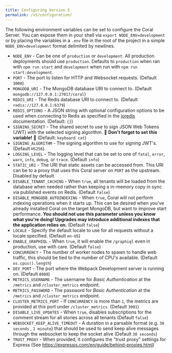 ```yaml
---
title: Configuring Version 5
permalink: /v5/configuration/
---
```


The following environment variables can be set to configure the Coral Server. You
can expose them in your shell via `export NODE_ENV=development` or by placing
the variables in a `.env` file in the root of the project in a simple
`NODE_ENV=development` format delimited by newlines.

- `NODE_ENV` - Can be one of `production` or `development`. All production
  deployments should use `production`. Defaults to `production` when ran with
  `npm run start` and `development` when run with `npm run start:development`.
- `PORT` - The port to listen for HTTP and Websocket requests. (Default `3000`)
- `MONGODB_URI` - The MongoDB database URI to connect to.
  (Default `mongodb://127.0.0.1:27017/coral`)
- `REDIS_URI` - The Redis database URI to connect to.
  (Default `redis://127.0.0.1:6379`)
- `REDIS_OPTIONS` - A JSON string with optional configuration options to be used
  when connecting to Redis as specified in the [ioredis](https://github.com/luin/ioredis/blob/1dac50a63753c2afc969315cfe38faf0edc50bc5/API.md#new_Redis_new) documentation.
  (Default: `{}`)
- `SIGNING_SECRET` - The shared secret to use to sign JSON Web Tokens (JWT) with
  the selected signing algorithm. 🚨 **Don't forget to set this variable!** 🚨
  (Default: `keyboard cat`)
- `SIGNING_ALGORITHM` - The signing algorithm to use for signing JWT's.
  (Default `HS256`).
- `LOGGING_LEVEL` - The logging level that can be set to one of `fatal`,
  `error`, `warn`, `info`, `debug`, or `trace`. (Default `info`)
- `STATIC_URI` - The URI that static assets can be accessed from. This URI can
  be to a proxy that uses this Coral server on `PORT` as the upstream. Disabled
  by default.
- `DISABLE_TENANT_CACHING` - When `true`, all tenants will be loaded from the
  database when needed rather than keeping a in-memory copy in sync via
  published events on Redis. (Default `false`)
- `DISABLE_MONGODB_AUTOINDEXING` - When `true`, Coral will not perform indexing
  operations when it starts up. This can be desired when you've already
  installed Coral on the target MongoDB, but want to improve start performance.
  **You should not use this parameter unless you know what you're doing! Upgrades
  may introduce additional indexes that the application relies on.**
  (Default `false`)
- `LOCALE` - Specify the default locale to use for all requests without a locale
  specified. (Default `en-US`)
- `ENABLE_GRAPHIQL` - When `true`, it will enable the `/graphiql` even in
  production, use with care. (Default `false`)
- `CONCURRENCY` - The number of worker nodes to spawn to handle web traffic,
  this should be tied to the number of CPU's available. (Default
  `os.cpus().length`)
- `DEV_PORT` - The port where the Webpack Development server is running on.
  (Default `8080`)
- `METRICS_USERNAME` - The username for _Basic Authentication_ at the `/metrics` and `/cluster_metrics`
  endpoint.
- `METRICS_PASSWORD` - The password for _Basic Authentication_ at the `/metrics` and `/cluster_metrics`
  endpoint.
- `CLUSTER_METRICS_PORT` - If `CONCURRENCY` is more than `1`, the metrics are provided at this port under `/cluster_metrics`. (Default `3001`)
- `DISABLE_LIVE_UPDATES` - When `true`, disables subscriptions for the comment
  stream for all stories across all tenants (Default `false`)
- `WEBSOCKET_KEEP_ALIVE_TIMEOUT` - A duration in a parsable format (e.g. `30 seconds`
  , `1 minute`) that should be used to send keep alive messages through the
  websocket to keep the socket alive (Default `30 seconds`)
- `TRUST_PROXY` - When provided, it configures the "trust proxy" settings for Express (See https://expressjs.com/en/guide/behind-proxies.html)
